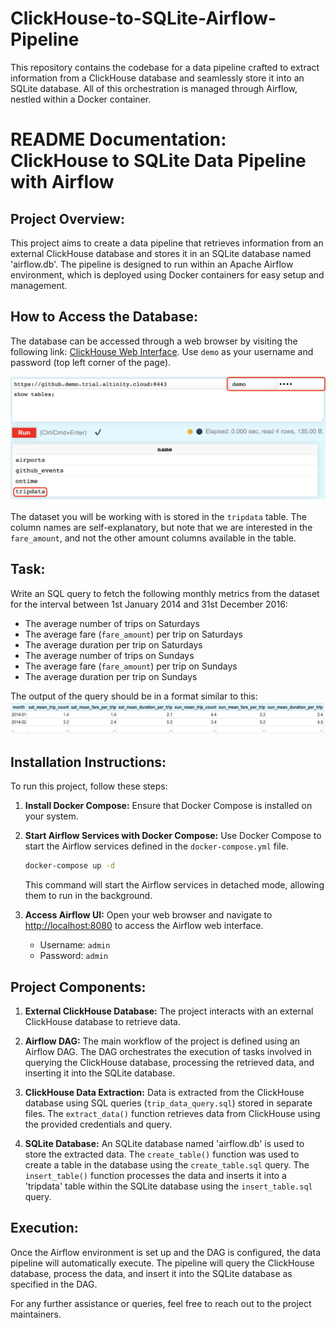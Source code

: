 # ClickHouse-to-SQLite-Airflow-Pipeline
This repository contains the codebase for a data pipeline crafted to extract information from a ClickHouse database and seamlessly store it into an SQLite database. All of this orchestration is managed through Airflow, nestled within a Docker container.

# README Documentation: ClickHouse to SQLite Data Pipeline with Airflow

## Project Overview:
This project aims to create a data pipeline that retrieves information from an external ClickHouse database and stores it in an SQLite database named 'airflow.db'. The pipeline is designed to run within an Apache Airflow environment, which is deployed using Docker containers for easy setup and management.

## How to Access the Database:

The database can be accessed through a web browser by visiting the following link: [ClickHouse Web Interface](https://github.demo.trial.altinity.cloud:8443/play). Use `demo` as your username and password (top left corner of the page).

![Fig. 1. ClickHouse web interface](images/clickhouse_web.png)

The dataset you will be working with is stored in the `tripdata` table. The column names are self-explanatory, but note that we are interested in the `fare_amount`, and not the other amount columns available in the table.

## Task:

Write an SQL query to fetch the following monthly metrics from the dataset for the interval between 1st January 2014 and 31st December 2016:

- The average number of trips on Saturdays
- The average fare (`fare_amount`) per trip on Saturdays
- The average duration per trip on Saturdays
- The average number of trips on Sundays
- The average fare (`fare_amount`) per trip on Sundays
- The average duration per trip on Sundays

The output of the query should be in a format similar to this:
![Fig. 2. Query output format](images/query_output.png)




## Installation Instructions:
To run this project, follow these steps:

1. **Install Docker Compose:**
   Ensure that Docker Compose is installed on your system.

2. **Start Airflow Services with Docker Compose:**
   Use Docker Compose to start the Airflow services defined in the `docker-compose.yml` file.
   ```bash
   docker-compose up -d
   ```
   This command will start the Airflow services in detached mode, allowing them to run in the background.

3. **Access Airflow UI:**
   Open your web browser and navigate to [http://localhost:8080](http://localhost:8080) to access the Airflow web interface.
   - Username: `admin`
   - Password: `admin`

## Project Components:

1. **External ClickHouse Database:**
   The project interacts with an external ClickHouse database to retrieve data.

2. **Airflow DAG:**
   The main workflow of the project is defined using an Airflow DAG. The DAG orchestrates the execution of tasks involved in querying the ClickHouse database, processing the retrieved data, and inserting it into the SQLite database.

3. **ClickHouse Data Extraction:**
   Data is extracted from the ClickHouse database using SQL queries (`trip_data_query.sql`) stored in separate files. The `extract_data()` function retrieves data from ClickHouse using the provided credentials and query.

4. **SQLite Database:**
   An SQLite database named 'airflow.db' is used to store the extracted data. The `create_table()` function was used to create a table in the database using the `create_table.sql` query. The `insert_table()` function processes the data and inserts it into a 'tripdata' table within the SQLite database using the `insert_table.sql` query.

## Execution:
Once the Airflow environment is set up and the DAG is configured, the data pipeline will automatically execute. The pipeline will query the ClickHouse database, process the data, and insert it into the SQLite database as specified in the DAG.

For any further assistance or queries, feel free to reach out to the project maintainers.
